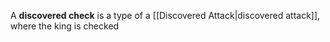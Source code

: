 A **discovered check** is a type of a [[Discovered Attack|discovered attack]], where the king is checked 